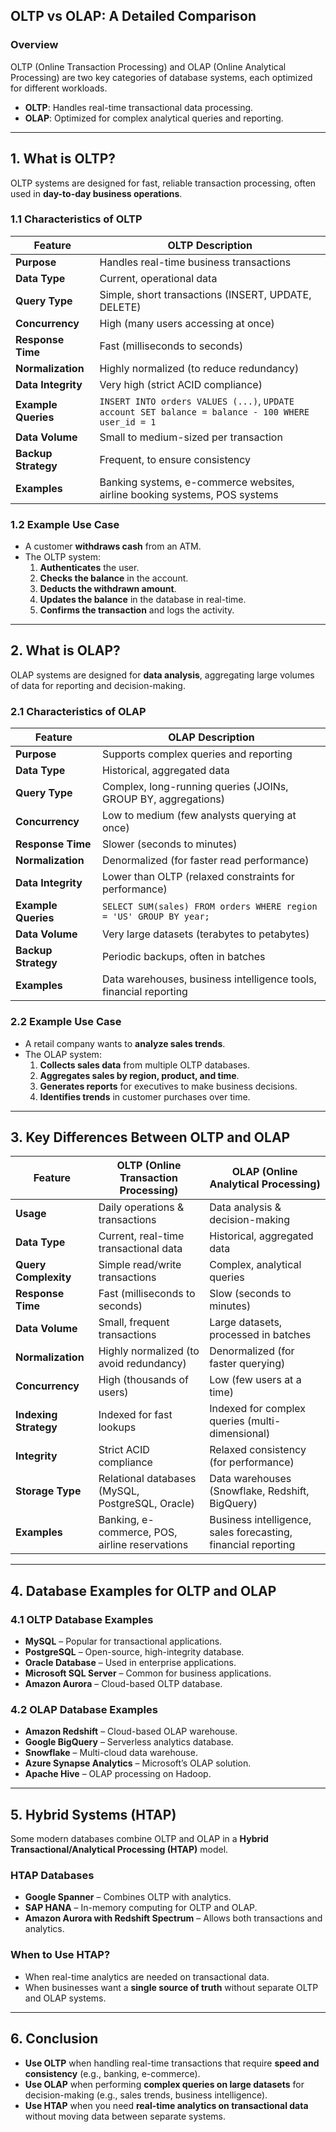 ## **OLTP vs OLAP: A Detailed Comparison**

### **Overview**
OLTP (Online Transaction Processing) and OLAP (Online Analytical Processing) are two key categories of database systems, each optimized for different workloads.

- **OLTP**: Handles real-time transactional data processing.
- **OLAP**: Optimized for complex analytical queries and reporting.

---

## **1. What is OLTP?**
OLTP systems are designed for fast, reliable transaction processing, often used in **day-to-day business operations**.

### **1.1 Characteristics of OLTP**
| Feature          | OLTP Description |
|-----------------|----------------|
| **Purpose**     | Handles real-time business transactions |
| **Data Type**   | Current, operational data |
| **Query Type**  | Simple, short transactions (INSERT, UPDATE, DELETE) |
| **Concurrency** | High (many users accessing at once) |
| **Response Time** | Fast (milliseconds to seconds) |
| **Normalization** | Highly normalized (to reduce redundancy) |
| **Data Integrity** | Very high (strict ACID compliance) |
| **Example Queries** | `INSERT INTO orders VALUES (...)`, `UPDATE account SET balance = balance - 100 WHERE user_id = 1` |
| **Data Volume** | Small to medium-sized per transaction |
| **Backup Strategy** | Frequent, to ensure consistency |
| **Examples** | Banking systems, e-commerce websites, airline booking systems, POS systems |

### **1.2 Example Use Case**
- A customer **withdraws cash** from an ATM.
- The OLTP system:
  1. **Authenticates** the user.
  2. **Checks the balance** in the account.
  3. **Deducts the withdrawn amount**.
  4. **Updates the balance** in the database in real-time.
  5. **Confirms the transaction** and logs the activity.

---

## **2. What is OLAP?**
OLAP systems are designed for **data analysis**, aggregating large volumes of data for reporting and decision-making.

### **2.1 Characteristics of OLAP**
| Feature          | OLAP Description |
|-----------------|----------------|
| **Purpose**     | Supports complex queries and reporting |
| **Data Type**   | Historical, aggregated data |
| **Query Type**  | Complex, long-running queries (JOINs, GROUP BY, aggregations) |
| **Concurrency** | Low to medium (few analysts querying at once) |
| **Response Time** | Slower (seconds to minutes) |
| **Normalization** | Denormalized (for faster read performance) |
| **Data Integrity** | Lower than OLTP (relaxed constraints for performance) |
| **Example Queries** | `SELECT SUM(sales) FROM orders WHERE region = 'US' GROUP BY year;` |
| **Data Volume** | Very large datasets (terabytes to petabytes) |
| **Backup Strategy** | Periodic backups, often in batches |
| **Examples** | Data warehouses, business intelligence tools, financial reporting |

### **2.2 Example Use Case**
- A retail company wants to **analyze sales trends**.
- The OLAP system:
  1. **Collects sales data** from multiple OLTP databases.
  2. **Aggregates sales by region, product, and time**.
  3. **Generates reports** for executives to make business decisions.
  4. **Identifies trends** in customer purchases over time.

---

## **3. Key Differences Between OLTP and OLAP**
| Feature          | OLTP (Online Transaction Processing) | OLAP (Online Analytical Processing) |
|-----------------|----------------------------------|----------------------------------|
| **Usage**      | Daily operations & transactions | Data analysis & decision-making |
| **Data Type**  | Current, real-time transactional data | Historical, aggregated data |
| **Query Complexity** | Simple read/write transactions | Complex, analytical queries |
| **Response Time** | Fast (milliseconds to seconds) | Slow (seconds to minutes) |
| **Data Volume** | Small, frequent transactions | Large datasets, processed in batches |
| **Normalization** | Highly normalized (to avoid redundancy) | Denormalized (for faster querying) |
| **Concurrency** | High (thousands of users) | Low (few users at a time) |
| **Indexing Strategy** | Indexed for fast lookups | Indexed for complex queries (multi-dimensional) |
| **Integrity** | Strict ACID compliance | Relaxed consistency (for performance) |
| **Storage Type** | Relational databases (MySQL, PostgreSQL, Oracle) | Data warehouses (Snowflake, Redshift, BigQuery) |
| **Examples** | Banking, e-commerce, POS, airline reservations | Business intelligence, sales forecasting, financial reporting |

---

## **4. Database Examples for OLTP and OLAP**
### **4.1 OLTP Database Examples**
- **MySQL** – Popular for transactional applications.
- **PostgreSQL** – Open-source, high-integrity database.
- **Oracle Database** – Used in enterprise applications.
- **Microsoft SQL Server** – Common for business applications.
- **Amazon Aurora** – Cloud-based OLTP database.

### **4.2 OLAP Database Examples**
- **Amazon Redshift** – Cloud-based OLAP warehouse.
- **Google BigQuery** – Serverless analytics database.
- **Snowflake** – Multi-cloud data warehouse.
- **Azure Synapse Analytics** – Microsoft’s OLAP solution.
- **Apache Hive** – OLAP processing on Hadoop.

---

## **5. Hybrid Systems (HTAP)**
Some modern databases combine OLTP and OLAP in a **Hybrid Transactional/Analytical Processing (HTAP)** model.

### **HTAP Databases**
- **Google Spanner** – Combines OLTP with analytics.
- **SAP HANA** – In-memory computing for OLTP and OLAP.
- **Amazon Aurora with Redshift Spectrum** – Allows both transactions and analytics.

### **When to Use HTAP?**
- When real-time analytics are needed on transactional data.
- When businesses want a **single source of truth** without separate OLTP and OLAP systems.

---

## **6. Conclusion**
- **Use OLTP** when handling real-time transactions that require **speed and consistency** (e.g., banking, e-commerce).
- **Use OLAP** when performing **complex queries on large datasets** for decision-making (e.g., sales trends, business intelligence).
- **Use HTAP** when you need **real-time analytics on transactional data** without moving data between separate systems.
